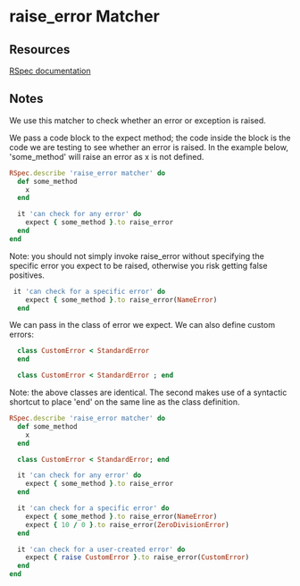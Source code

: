 # raise_error Matcher

## Resources

[RSpec documentation](https://relishapp.com/rspec/rspec-expectations/v/3-8/docs/built-in-matchers/raise-error-matcher)

## Notes

We use this matcher to check whether an error or exception is raised.

We pass a code block to the expect method; the code inside the block is the code we are testing to see whether an error is raised. In the example below, 'some_method' will raise an error as x is not defined.

```ruby
RSpec.describe 'raise_error matcher' do
  def some_method
    x
  end

  it 'can check for any error' do
    expect { some_method }.to raise_error
  end
end
```

Note: you should not simply invoke raise_error without specifying the specific error you expect to be raised, otherwise you risk getting false positives.

```ruby
 it 'can check for a specific error' do
    expect { some_method }.to raise_error(NameError)
  end
```

We can pass in the class of error we expect. We can also define custom errors:

```ruby
  class CustomError < StandardError
  end

  class CustomError < StandardError ; end
```

Note: the above classes are identical. The second makes use of a syntactic shortcut to place 'end' on the same line as the class definition.

```ruby
RSpec.describe 'raise_error matcher' do
  def some_method
    x
  end

  class CustomError < StandardError; end

  it 'can check for any error' do
    expect { some_method }.to raise_error
  end

  it 'can check for a specific error' do
    expect { some_method }.to raise_error(NameError)
    expect { 10 / 0 }.to raise_error(ZeroDivisionError)
  end

  it 'can check for a user-created error' do
    expect { raise CustomError }.to raise_error(CustomError)
  end
end
```
